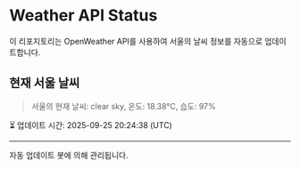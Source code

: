 
# Weather API Status

이 리포지토리는 OpenWeather API를 사용하여 서울의 날씨 정보를 자동으로 업데이트합니다.

## 현재 서울 날씨
> 서울의 현재 날씨: clear sky, 온도: 18.38°C, 습도: 97%

⏳ 업데이트 시간: 2025-09-25 20:24:38 (UTC)

---
자동 업데이트 봇에 의해 관리됩니다.

